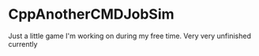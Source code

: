 # CppAnotherCMDJobSim

Just a little game I'm working on during my free time. Very very unfinished currently

